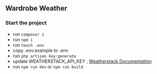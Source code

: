 ## Wardrobe Weather

### Start the project

* run `composer i`
* run `npm i`
* run `touch .env`
* copy .env.example to .env
* run `php artisan key:generate`
* update WEATHERSTACK\_API\_KEY , [Weatherstack Documentation](https://weatherstack.com/documentation)
* run `npm run dev` or `npm run build`
